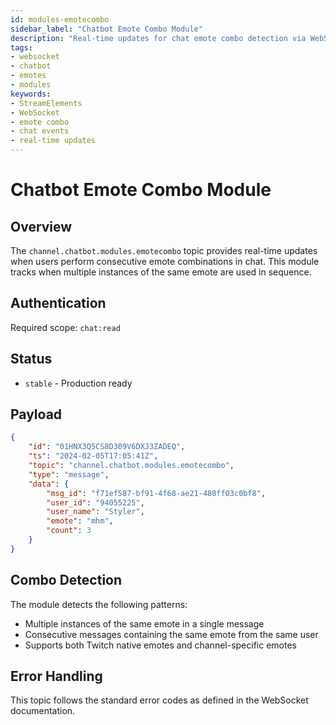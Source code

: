 ```yaml
---
id: modules-emotecombo
sidebar_label: "Chatbot Emote Combo Module"
description: "Real-time updates for chat emote combo detection via WebSocket"
tags:
- websocket
- chatbot
- emotes
- modules
keywords:
- StreamElements
- WebSocket
- emote combo
- chat events
- real-time updates
---
```


# Chatbot Emote Combo Module

## Overview

The `channel.chatbot.modules.emotecombo` topic provides real-time updates when users perform consecutive emote combinations in chat. This module tracks when multiple instances of the same emote are used in sequence.

## Authentication

Required scope: `chat:read`

## Status

- `stable` - Production ready

## Payload

```json
{
    "id": "01HNX3Q5CS8D309V6DXJ3ZADEQ",
    "ts": "2024-02-05T17:05:41Z",
    "topic": "channel.chatbot.modules.emotecombo",
    "type": "message",
    "data": {
        "msg_id": "f71ef587-bf91-4f68-ae21-480ff03c0bf8",
        "user_id": "94055225",
        "user_name": "Styler",
        "emote": "mhm",
        "count": 3
    }
}
```

## Combo Detection

The module detects the following patterns:
- Multiple instances of the same emote in a single message
- Consecutive messages containing the same emote from the same user
- Supports both Twitch native emotes and channel-specific emotes

## Error Handling

This topic follows the standard error codes as defined in the WebSocket documentation.
